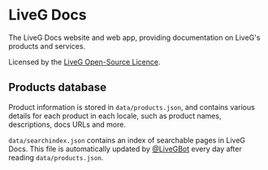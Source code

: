 # LiveG Docs
The LiveG Docs website and web app, providing documentation on LiveG's products and services.

Licensed by the [LiveG Open-Source Licence](LICENCE.md).

## Products database
Product information is stored in `data/products.json`, and contains various details for each product in each locale, such as product names, descriptions, docs URLs and more.

`data/searchindex.json` contains an index of searchable pages in LiveG Docs. This file is automatically updated by [@LiveGBot](https://github.com/LiveGBot) every day after reading `data/products.json`.
